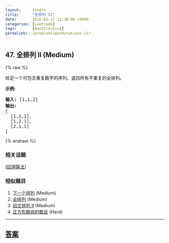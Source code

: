 ```yaml
---
layout:     single
title:      "全排列 II"
date:       2016-02-17 21:30:00 +0800
categories: [Leetcode]
tags:       [Backtracking]
permalink:  /problems/permutations-ii/
---
```


## 47. 全排列 II (Medium)

{% raw %}

<p>给定一个可包含重复数字的序列，返回所有不重复的全排列。</p>

<p><strong>示例:</strong></p>

<pre><strong>输入:</strong> [1,1,2]
<strong>输出:</strong>
[
  [1,1,2],
  [1,2,1],
  [2,1,1]
]</pre>

{% endraw %}

### 相关话题
  [[回溯算法](https://github.com/openset/leetcode/tree/master/tag/backtracking/README.md)]

### 相似题目
  1. [下一个排列](/problems/next-permutation) (Medium)
  1. [全排列](/problems/permutations) (Medium)
  1. [回文排列 II](/problems/palindrome-permutation-ii) (Medium)
  1. [正方形数组的数目](/problems/number-of-squareful-arrays) (Hard)

---

## [答案](https://github.com/openset/leetcode/tree/master/problems/permutations-ii)
